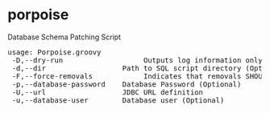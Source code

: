 porpoise
========

Database Schema Patching Script

<pre>
usage: Porpoise.groovy
 -D,--dry-run                   Outputs log information only. Does not run sql scripts
 -d,--dir <arg>                 Path to SQL script directory (Optional. Defaults to startup-directory)
 -F,--force-removals            Indicates that removals SHOULD run. Otherwise, script removals are only noted.
 -p,--database-password <arg>   Database Password (Optional)
 -U,--url <arg>                 JDBC URL definition
 -u,--database-user <arg>       Database user (Optional)
 </pre>
